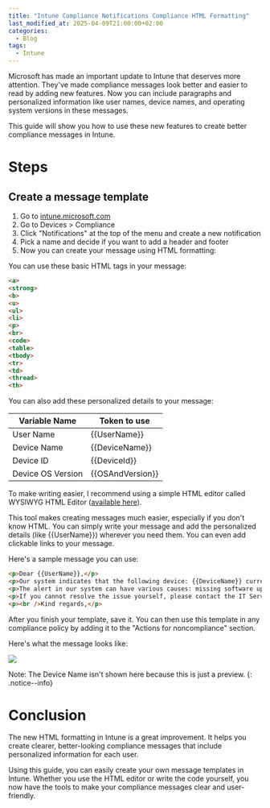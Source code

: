 ```yaml
---
title: "Intune Compliance Notifications Compliance HTML Formatting"
last_modified_at: 2025-04-09T21:00:00+02:00
categories:
  - Blog
tags:
  - Intune
---
```


Microsoft has made an important update to Intune that deserves more attention. They've made compliance messages look better and easier to read by adding new features. Now you can include paragraphs and personalized information like user names, device names, and operating system versions in these messages.

This guide will show you how to use these new features to create better compliance messages in Intune.

# **Steps**

## **Create a message template**

1. Go to [intune.microsoft.com](http://intune.microsoft.com)
2. Go to Devices > Compliance
3. Click "Notifications" at the top of the menu and create a new notification
4. Pick a name and decide if you want to add a header and footer
5. Now you can create your message using HTML formatting:

You can use these basic HTML tags in your message:

```HTML
<a>
<strong>
<b>
<u>
<ul>
<li>
<p>
<br>
<code>
<table>
<tbody>
<tr>
<td>
<thread>
<th>

```

You can also add these personalized details to your message:

| Variable Name | Token to use |
| --- | --- |
| User Name | {{UserName}} |
| Device Name | {{DeviceName}} |
| Device ID | {{DeviceId}} |
| Device OS Version | {{OSAndVersion}} |

To make writing easier, I recommend using a simple HTML editor called WYSIWYG HTML Editor ([available here](https://wysiwyghtml.com/)).

This tool makes creating messages much easier, especially if you don't know HTML. You can simply write your message and add the personalized details (like {{UserName}}) wherever you need them. You can even add clickable links to your message.

Here's a sample message you can use:

```HTML
<p>Dear {{UserName}},</p>
<p>Our system indicates that the following device: {{DeviceName}} currently does not comply with our company policy. If you do not follow up on this email, it will affect the proper functioning of the device.</p>
<p>The alert in our system can have various causes: missing software updates, security settings that do not meet the standard, or the device not being turned on for an extended period.</p>
<p>If you cannot resolve the issue yourself, please contact the IT Service Desk or register a ticket in the <a href="https://LinktoTicketSystem.com">ticket system</a>.</p>
<p><br />Kind regards,</p>

```

After you finish your template, save it. You can then use this template in any compliance policy by adding it to the "Actions for noncompliance" section.

Here's what the message looks like:

![](https://diegoderksen.github.io/assets/images/Compliancy-e-mail-HTML-formatting/HTML_Formatting_Example_email.png)

Note: The Device Name isn't shown here because this is just a preview.
{: .notice--info}

# **Conclusion**

The new HTML formatting in Intune is a great improvement. It helps you create clearer, better-looking compliance messages that include personalized information for each user.

Using this guide, you can easily create your own message templates in Intune. Whether you use the HTML editor or write the code yourself, you now have the tools to make your compliance messages clear and user-friendly.
